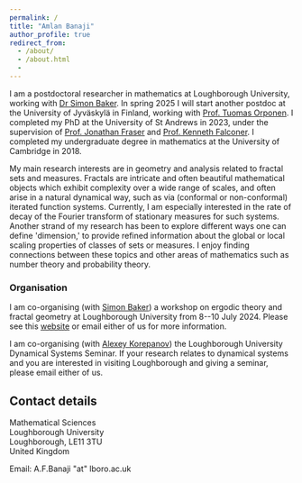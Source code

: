 ```yaml
---
permalink: /
title: "Amlan Banaji"
author_profile: true
redirect_from:
  - /about/
  - /about.html
  -
---
```


I am a postdoctoral researcher in mathematics at Loughborough University, working with [Dr Simon Baker](https://simonbakermaths.wordpress.com/). In spring 2025 I will start another postdoc at the University of Jyväskylä in Finland, working with [Prof. Tuomas Orponen](https://sites.google.com/view/tuomaths/). I completed my PhD at the University of St Andrews in 2023, under the supervision of [Prof. Jonathan Fraser](https://jonathan-fraser.github.io/homepage/) and [Prof. Kenneth Falconer](https://kennethfalconer.github.io/index.html). I completed my undergraduate degree in mathematics at the University of Cambridge in 2018. 

My main research interests are in geometry and analysis related to fractal sets and measures. Fractals are intricate and often beautiful mathematical objects which exhibit complexity over a wide range of scales, and often arise in a natural dynamical way, such as via (conformal or non-conformal) iterated function systems. Currently, I am especially interested in the rate of decay of the Fourier transform of stationary measures for such systems. Another strand of my research has been to explore different ways one can define 'dimension,' to provide refined information about the global or local scaling properties of classes of sets or measures. I enjoy finding connections between these topics and other areas of mathematics such as number theory and probability theory. 

### Organisation 

I am co-organising (with [Simon Baker](https://simonbakermaths.wordpress.com/)) a workshop on ergodic theory and fractal geometry at Loughborough University from 8--10 July 2024. Please see this [website](https://sites.google.com/view/workshoponfractalgeometryandet/home) or email either of us for more information. 

I am co-organising (with [Alexey Korepanov](https://khu.dedyn.io/work/)) the Loughborough University Dynamical Systems Seminar. If your research relates to dynamical systems and you are interested in visiting Loughborough and giving a seminar, please email either of us. 


## Contact details

Mathematical Sciences  
Loughborough University  
Loughborough,  LE11 3TU  
United Kingdom

Email: A.F.Banaji "at" lboro.ac.uk
